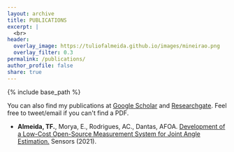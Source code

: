 ```yaml
---
layout: archive
title: PUBLICATIONS
excerpt: |
  <br>
header:
  overlay_image: https://tuliofalmeida.github.io/images/mineirao.png
  overlay_filter: 0.3
permalink: /publications/
author_profile: false
share: true
---
```

{% include base_path %}

You can also find my publications at <a href="https://scholar.google.com.br/citations?user=kkOy-JkAAAAJ&hl=en&oi=ao">Google Scholar</a>
and <a href="https://www.researchgate.net/profile/Tulio-De-Almeida">Researchgate</a>. Feel free to tweet/email if you can't find a PDF.


<!--- below converts page to collection --->
<!---
{% for post in site.publications reversed %}
  {% include archive-single.html %}
{% endfor %}
--->

* <b>Almeida, TF.</b>, Morya, E., Rodrigues, AC., Dantas, AFOA. [Development of a Low-Cost Open-Source Measurement System for Joint Angle Estimation.](https://doi.org/10.3390/s21196477) Sensors (2021).
 



  
  
